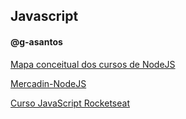## Javascript

#### @g-asantos

[Mapa conceitual dos cursos de NodeJS](https://whimsical.com/node-QcSPvzJtCu6LFCgW3ZMveH) 

[Mercadin-NodeJS](https://github.com/g-asantos/mercadin-nodejs)

[Curso JavaScript Rocketseat](https://app.rocketseat.com.br/node/o-guia-estelar-de-java-script)
